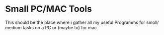 # Small PC/MAC Tools
 This should be the place where i gather all my useful Programms for smoll/ medium tasks on a PC or (maybe to) for mac
